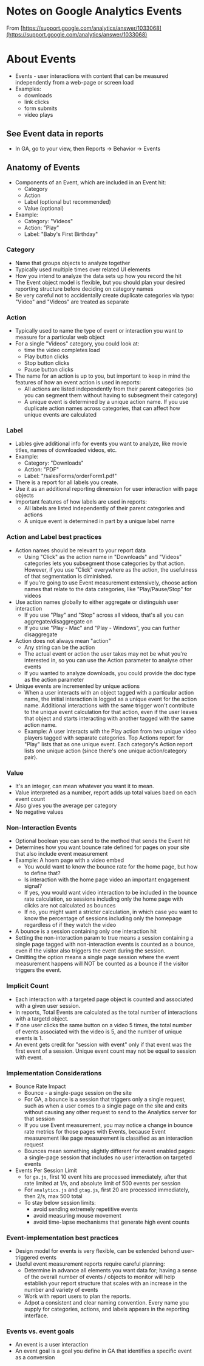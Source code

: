 # Notes on Google Analytics Events

From [https://support.google.com/analytics/answer/1033068](https://support.google.com/analytics/answer/1033068)

# About Events

* Events - user interactions with content that can be measured independently from a web-page or screen load
* Examples:
    * downloads
    * link clicks
    * form submits
    * video plays

## See Event data in reports

* In GA, go to your view, then Reports &rarr; Behavior &rarr; Events

## Anatomy of Events

* Components of an Event, which are included in an Event hit:
    * Category
    * Action
    * Label (optional but recommended)
    * Value (optional)
* Example:
    * Category: "Videos"
    * Action: "Play"
    * Label: "Baby's First Birthday"

### Category

* Name that groups objects to analyze together
* Typically used multiple times over related UI elements
* How you intend to analyze the data sets up how you record the hit
* The Event object model is flexible, but you should plan your desired reporting structure before deciding on category names
* Be very careful not to accidentally create duplicate categories via typo: "Video" and "Videos" are treated as separate

### Action

* Typically used to name the type of event or interaction you want to measure for a particular web object
* For a single "Videos" category, you could look at:
    * time the video completes load
    * Play button clicks
    * Stop button clicks
    * Pause button clicks
* The name for an action is up to you, but important to keep in mind the features of how an event action is used in reports:
    * All actions are listed independently from their parent categories (so you can segment them without having to subsegment their category)
    * A unique event is determined by a unique action name. If you use duplicate action names across categories, that can affect how unique events are calculated

### Label

* Lables give additional info for events you want to analyze, like movie titles, names of downloaded videos, etc.
* Example:
    * Category: "Downloads"
    * Action: "PDF"
    * Label: "/salesForms/orderForm1.pdf"
* There is a report for all labels you create.
* Use it as an additional reporting dimension for user interaction with page objects
* Important features of how labels are used in reports:
    * All labels are listed independently of their parent categories and actions
    * A unique event is determined in part by a unique label name

### Action and Label best practices

* Action names should be relevant to your report data
    * Using "Click" as the action name in "Downloads" and "Videos" categories lets you subsegment those categories by that action. However, if you use "Click" everywhere as the action, the usefulness of that segmentation is diminished. 
    * If you're going to use Event measurement extensively, choose action names that relate to the data categories, like "Play/Pause/Stop" for videos
* Use action names globally to either aggregate or distinguish user interaction
    * If you use "Play" and "Stop" across all videos, that's all you can aggregate/disaggregate on
    * If you use "Play - Mac" and "Play - Windows", you can further disaggregate
* Action does not always mean "action"
    * Any string can be the action
    * The actual event or action the user takes may not be what you're interested in, so you can use the Action parameter to analyse other events
    * If you wanted to analyze downloads, you could provide the doc type as the action parameter
* Unique events are incremented by unique actions
    * When a user interacts with an object tagged with a particular action name, the initial interaction is logged as a unique event for the action name. Additional interactions with the same trigger won't contribute to the unique event calculation for that action, even if the user leaves that object and starts interacting with another tagged with the same action name.
    * Example: A user interacts with the Play action from two unique video players tagged with separate categories. Top Actions report for "Play" lists that as one unique event. Each category's Action report lists one unique action (since there's one unique action/category pair).

### Value

* It's an integer, can mean whatever you want it to mean.
* Value interpreted as a number, report adds up total values baed on each event count
* Also gives you the average per category
* No negative values

### Non-Interaction Events

* Optional boolean you can send to the method that sends the Event hit
* Determines how you want bounce rate defined for pages on your site that also include event measurement
* Example: A hoem page with a video embed
    * You would want to know the bounce rate for the home page, but how to define that?
    * Is interaction with the home page video an important engagement signal?
    * If yes, you would want video interaction to be included in the bounce rate calculation, so sessions including only the home page with clicks are not calculated as bounces
    * If no, you might want a stricter calculation, in which case you want to know the percentage of sessions including only the homepage regardless of if they watch the video
* A bounce is a session containing only one interaction hit
* Setting the non-interaction param to true means a session containing a single page tagged with non-interaction events is counted as a bounce, even if the visitor also triggers the event during the session.
* Omitting the option means a single page session where the event measurement happens will NOT be counted as a bounce if the visitor triggers the event.

### Implicit Count

* Each interaction with a targeted page object is counted and associated with a given user session.
* In reports, Total Events are calculated as the total number of interactions with a targetd object.
* If one user clicks the same button on a video 5 times, the total number of events associated with the video is 5, and the number of unique events is 1.
* An event gets credit for "session with event" only if that event was the first event of a session. Unique event count may not be equal to session with event.

### Implementation Considerations

* Bounce Rate Impact
    * Bounce - a single-page session on the site
    * For GA, a bounce is a session that triggers only a single request, such as when a user comes to a single page on the site and exits without causing any other request to send to the Analytics server for that session
    * If you use Event measurement, you may notice a change in bounce rate metrics for those pages with Events, because Event measurement like page measurement is classified as an interaction request
    * Bounces mean something slightly different for event enabled pages: a single-page session that includes no user interaction on targeted events
* Events Per Session Limit
    * for `ga.js`, first 10 event hits are processed immediately, after that rate limited at 1/s, and absolute limit of 500 events per session
    * For `analytics.js` and `gtag.js`, first 20 are processed immediately, then 2/s, max 500 total
    * To stay below session limits:
        * avoid sending extremely repetitive events
        * avoid measuring mouse movement
        * avoid time-lapse mechanisms that generate high event counts

### Event-implementation best practices

* Design model for events is very flexible, can be extended behond user-triggered events
* Useful event measurement reports require careful planning:
    * Determine in advance all elements you want data for; having a sense of the overall number of events / objects to monitor will help establish your report structure that scales with an increase in the number and variety of events
    * Work with report users to plan the reports.
    * Adpot a consistent and clear naming convention. Every name you supply for categories, actions, and labels appears in the reporting interface.

### Events vs. event goals

* An event is a user interaction
* An event goal is a goal you define in GA that identifies a specific event as a conversion
